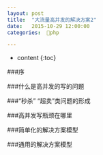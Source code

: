 ```yaml
---
layout: post
title:  "大流量高并发的解决方案2"
date:   2015-10-29 12:00:00
categories:  🐘php

---
```


* content
{:toc}

###序

###什么是高并发的写的问题

###“秒杀” “超卖”类问题的形成

###高并发写瓶颈在哪里

###简单化的解决方案模型

###通用的解决方案模型


